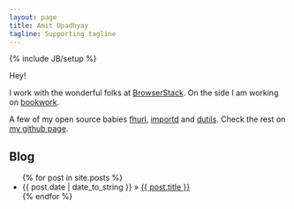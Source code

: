 ```yaml
---
layout: page
title: Amit Upadhyay
tagline: Supporting tagline
---
```

{% include JB/setup %}

Hey!

I work with the wonderful folks at [BrowserStack](http://www.browserstack.com).
On the side I am working on [bookwork](http://www.bookwork.in).

A few of my open source babies [fhurl](http://packages.python.org/fhurl/),
[importd](/importd/) and
[dutils](http://packages.python.org/dutils/). Check the rest on [my github
page](http://github.com/amitu).

## Blog

<ul class="posts">
  {% for post in site.posts %}
    <li><span>{{ post.date | date_to_string }}</span> &raquo; <a href="{{ BASE_PATH }}{{ post.url }}/">{{ post.title }}</a></li>
  {% endfor %}
</ul>

